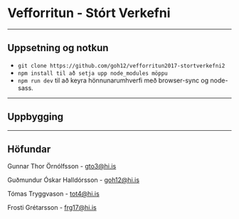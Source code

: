 # Vefforritun - Stórt Verkefni
---
## Uppsetning og notkun
* `git clone https://github.com/goh12/vefforritun2017-stortverkefni2`
* `npm install til að setja upp node_modules möppu`
* `npm run dev` til að keyra hönnunarumhverfi með browser-sync og node-sass.

---
## Uppbygging

---
## Höfundar
Gunnar Thor Örnólfsson - gto3@hi.is

Guðmundur Óskar Halldórsson - goh12@hi.is

Tómas Tryggvason - tot4@hi.is

Frosti Grétarsson - frg17@hi.is
